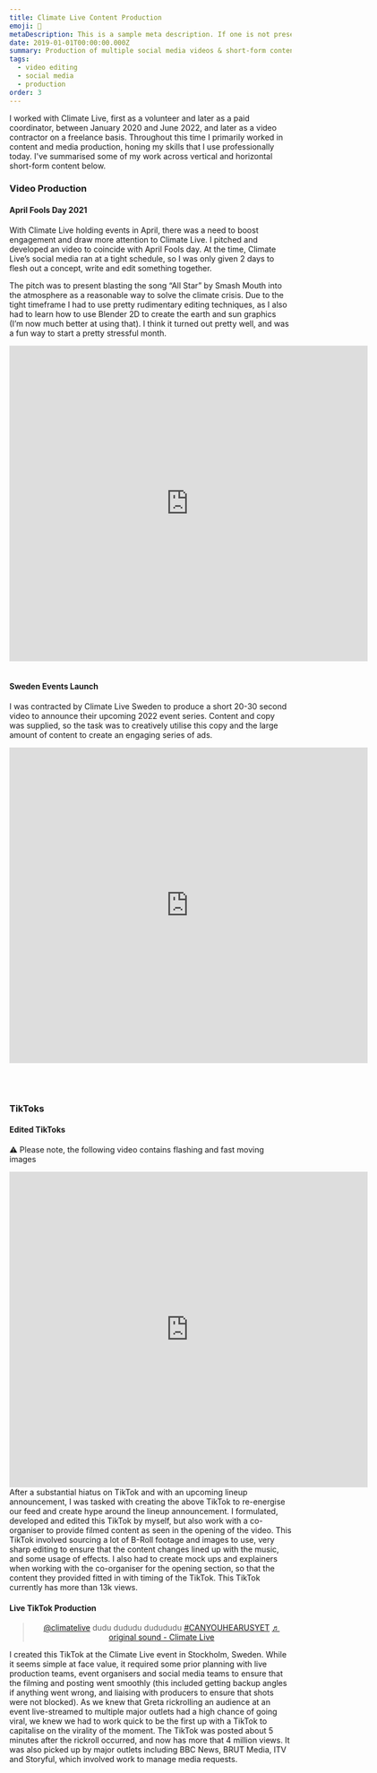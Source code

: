 ```yaml
---
title: Climate Live Content Production
emoji: 🎸
metaDescription: This is a sample meta description. If one is not present in your page/project's front matter, the default metadata.desciption will be used instead.
date: 2019-01-01T00:00:00.000Z
summary: Production of multiple social media videos & short-form content for Climate Live
tags:
  - video editing
  - social media
  - production
order: 3
---
```

I worked with Climate Live, first as a volunteer and later as a paid coordinator, between January 2020 and June 2022, and later as a video contractor on a freelance basis. Throughout this time I primarily worked in content and media production, honing my skills that I use professionally today. I've summarised some of my work across vertical and horizontal short-form content below.

### Video Production
#### April Fools Day 2021
With Climate Live holding events in April, there was a need to boost engagement and draw more attention to Climate Live. I pitched and developed an video to coincide with April Fools day. At the time, Climate Live’s social media ran at a tight schedule, so I was only given 2 days to flesh out a concept, write and edit something together.

The pitch was to present blasting the song “All Star” by Smash Mouth into the atmosphere as a reasonable way to solve the climate crisis. Due to the tight timeframe I had to use pretty rudimentary editing techniques, as I also had to learn how to use Blender 2D to create the earth and sun graphics (I’m now much better at using that). I think it turned out pretty well, and was a fun way to start a pretty stressful month.

<div align='center'>
  <iframe src="https://player.vimeo.com/video/802385598?h=7500964e81" width="640" height="564" frameborder="0" allow="autoplay; fullscreen" allowfullscreen></iframe>
</div>
<br>

#### Sweden Events Launch
I was contracted by Climate Live Sweden to produce a short 20-30 second video to announce their upcoming 2022 event series. Content and copy was supplied, so the task was to creatively utilise this copy and the large amount of content to create an engaging series of ads.

<div align="center">
  <iframe src="https://player.vimeo.com/video/802384997?h=25e9e0bf2a" width="640" height="564" frameborder="0" allow="autoplay; fullscreen" allowfullscreen></iframe>
</div>

<br><br>

### TikToks
#### Edited TikToks
⚠️ Please note, the following video contains flashing and fast moving images
<div align="center">
    <iframe src="https://player.vimeo.com/video/802381695?h=7d21c9c057" width="640" height="564" frameborder="0" allow="autoplay; fullscreen" allowfullscreen></iframe>
</div>
After a substantial hiatus on TikTok and with an upcoming lineup announcement, I was tasked with creating the above TikTok to re-energise our feed and create hype around the lineup announcement. I formulated, developed and edited this TikTok by myself, but also work with a co-organiser to provide filmed content as seen in the opening of the video. This TikTok involved sourcing a lot of B-Roll footage and images to use, very sharp editing to ensure that the content changes lined up with the music, and some usage of effects. I also had to create mock ups and explainers when working with the co-organiser for the opening section, so that the content they provided fitted in with timing of the TikTok. This TikTok currently has more than 13k views.
<br>

#### Live TikTok Production
<div align="center">
<blockquote class="tiktok-embed" cite="https://www.tiktok.com/@climatelive/video/7019715561286323462" data-video-id="7019715561286323462" style="max-width: 605px;min-width: 325px;" > <section> <a target="_blank" title="@climatelive" href="https://www.tiktok.com/@climatelive">@climatelive</a> dudu dududu dudududu <a title="canyouhearusyet" target="_blank" href="https://www.tiktok.com/tag/canyouhearusyet">#CANYOUHEARUSYET</a> <a target="_blank" title="♬ original sound - Climate Live" href="https://www.tiktok.com/music/original-sound-7019715477622508293">♬ original sound - Climate Live</a> </section> </blockquote> <script async src="https://www.tiktok.com/embed.js"></script>
</div>
I created this TikTok at the Climate Live event in Stockholm, Sweden. While it seems simple at face value, it required some prior planning with live production teams, event organisers and social media teams to ensure that the filming and posting went smoothly (this included getting backup angles if anything went wrong, and liaising with producers to ensure that shots were not blocked). As we knew that Greta rickrolling an audience at an event live-streamed to multiple major outlets had a high chance of going viral, we knew we had to work quick to be the first up with a TikTok to capitalise on the virality of the moment. The TikTok was posted about 5 minutes after the rickroll occurred, and now has more that 4 million views. It was also picked up by major outlets including BBC News, BRUT Media, ITV and Storyful, which involved work to manage media requests.
<br><br>